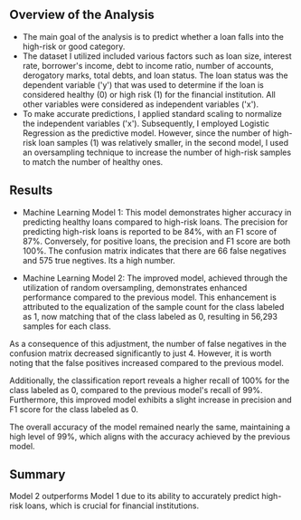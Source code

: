 ## Overview of the Analysis


* The main goal of the analysis is to predict whether a loan falls into the high-risk or good category.
* The dataset I utilized included various factors such as loan size, interest rate, borrower's income, debt to income ratio, number of accounts, derogatory marks, total debts, and loan status. The loan status was the dependent variable ('y') that was used to determine if the loan is considered healthy (0) or high risk (1) for the financial institution. All other variables were considered as independent variables ('x').
* To make accurate predictions, I applied standard scaling to normalize the independent variables ('x'). Subsequently, I employed Logistic Regression as the predictive model. However, since the number of high-risk loan samples (1) was relatively smaller, in the second model, I used an oversampling technique to increase the number of high-risk samples to match the number of healthy ones.

## Results

* Machine Learning Model 1:
 This model demonstrates higher accuracy in predicting healthy loans compared to high-risk loans. The precision for predicting high-risk loans is reported to be 84%, with an F1 score of 87%. Conversely, for positive loans, the precision and F1 score are both 100%.
The confusion matrix indicates that there are 66 false negatives and 575 true negtives. Its a high number.



* Machine Learning Model 2:
   The improved model, achieved through the utilization of random oversampling, demonstrates enhanced performance compared to the previous model. This enhancement is attributed to the equalization of the sample count for the class labeled as 1, now matching that of the class labeled as 0, resulting in 56,293 samples for each class.

As a consequence of this adjustment, the number of false negatives in the confusion matrix decreased significantly to just 4. However, it is worth noting that the false positives increased compared to the previous model.

Additionally, the classification report reveals a higher recall of 100% for the class labeled as 0, compared to the previous model's recall of 99%. Furthermore, this improved model exhibits a slight increase in precision and F1 score for the class labeled as 0.

The overall accuracy of the model remained nearly the same, maintaining a high level of 99%, which aligns with the accuracy achieved by the previous model.

## Summary

Model 2 outperforms Model 1 due to its ability to accurately predict high-risk loans, which is crucial for financial institutions.

